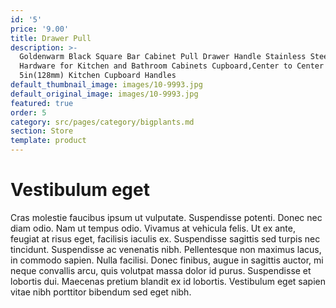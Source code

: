 ```yaml
---
id: '5'
price: '9.00'
title: Drawer Pull
description: >-
  Goldenwarm Black Square Bar Cabinet Pull Drawer Handle Stainless Steel Modern
  Hardware for Kitchen and Bathroom Cabinets Cupboard,Center to Center
  5in(128mm) Kitchen Cupboard Handles
default_thumbnail_image: images/10-9993.jpg
default_original_image: images/10-9993.jpg
featured: true
order: 5
category: src/pages/category/bigplants.md
section: Store
template: product
---
```


# Vestibulum eget

Cras molestie faucibus ipsum ut vulputate. Suspendisse potenti. Donec nec diam odio. Nam ut tempus odio. Vivamus at vehicula felis. Ut ex ante, feugiat at risus eget, facilisis iaculis ex. Suspendisse sagittis sed turpis nec tincidunt. Suspendisse ac venenatis nibh. Pellentesque non maximus lacus, in commodo sapien. Nulla facilisi. Donec finibus, augue in sagittis auctor, mi neque convallis arcu, quis volutpat massa dolor id purus. Suspendisse et lobortis dui. Maecenas pretium blandit ex id lobortis. Vestibulum eget sapien vitae nibh porttitor bibendum sed eget nibh.